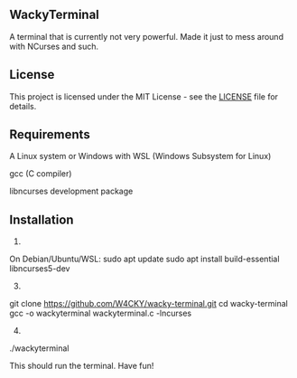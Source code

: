 ## WackyTerminal
A terminal that is currently not very powerful. Made it just to mess around with NCurses and such. 

## License
This project is licensed under the MIT License - see the [LICENSE](LICENSE) file for details.


## Requirements
A Linux system or Windows with WSL (Windows Subsystem for Linux)

gcc (C compiler)

libncurses development package

## Installation

1.
On Debian/Ubuntu/WSL:
sudo apt update
sudo apt install build-essential libncurses5-dev

3.
git clone https://github.com/W4CKY/wacky-terminal.git
cd wacky-terminal
gcc -o wackyterminal wackyterminal.c -lncurses

4.
./wackyterminal

This should run the terminal. Have fun!

